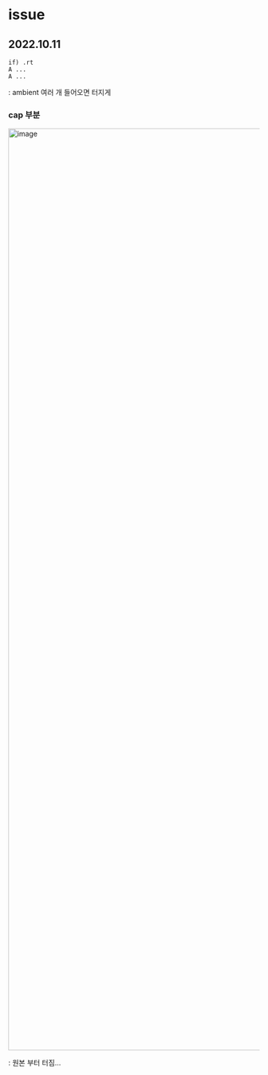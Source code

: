 
# issue

## 2022.10.11
```
if) .rt
A ...
A ...
```
: ambient 여러 개 들어오면 터지게



### cap 부분


<img width="1847" alt="image" src="https://user-images.githubusercontent.com/60354633/195114802-466acb86-325f-44a1-8f35-245ec31f5094.png">


: 원본 부터 터짐...
